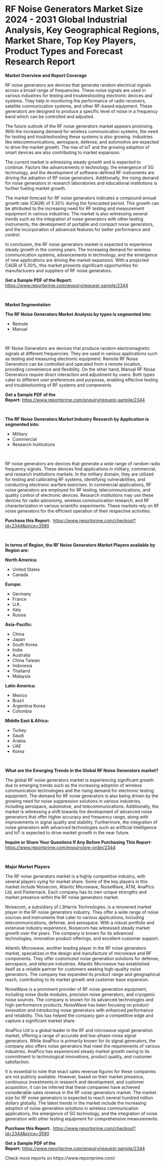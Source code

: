 <p><h1>RF Noise Generators Market Size 2024 - 2031 Global Industrial Analysis, Key Geographical Regions, Market Share, Top Key Players, Product Types and Forecast Research Report</h1></p><p><strong>Market Overview and Report Coverage</strong></p>
<p><p>RF noise generators are devices that generate random electrical signals across a broad range of frequencies. These noise signals are used in various industries for testing and troubleshooting electronic devices and systems. They help in monitoring the performance of radio receivers, satellite communication systems, and other RF-based equipment. These generators are designed to produce a specific level of noise in a frequency band which can be controlled and adjusted.</p><p>The future outlook of the RF noise generators market appears promising. With the increasing demand for wireless communication systems, the need for testing and troubleshooting these systems is also growing. Industries like telecommunications, aerospace, defense, and automotive are expected to drive the market growth. The rise of IoT and the growing adoption of smart devices are also contributing to market expansion.</p><p>The current market is witnessing steady growth and is expected to continue. Factors like advancements in technology, the emergence of 5G technology, and the development of software-defined RF instruments are driving the adoption of RF noise generators. Additionally, the rising demand for noise generators in research laboratories and educational institutions is further fueling market growth.</p><p>The market forecast for RF noise generators indicates a compound annual growth rate (CAGR) of 5.30% during the forecasted period. This growth can be attributed to the increasing need for RF testing and measurement equipment in various industries. The market is also witnessing several trends such as the integration of noise generators with other testing instruments, the development of portable and compact noise generators, and the incorporation of advanced features for better performance and control.</p><p>In conclusion, the RF noise generators market is expected to experience steady growth in the coming years. The increasing demand for wireless communication systems, advancements in technology, and the emergence of new applications are driving the market expansion. With a projected CAGR of 5.30%, this market presents significant opportunities for manufacturers and suppliers of RF noise generators.</p></p>
<p><strong>Get a Sample PDF of the Report:</strong> <a href="https://www.reportprime.com/enquiry/request-sample/2344">https://www.reportprime.com/enquiry/request-sample/2344</a></p>
<p>&nbsp;</p>
<p><strong>Market Segmentation</strong></p>
<p><strong>The RF Noise Generators Market Analysis by types is segmented into:</strong></p>
<p><ul><li>Remote</li><li>Manual</li></ul></p>
<p>&nbsp;</p>
<p><p>RF Noise Generators are devices that produce random electromagnetic signals at different frequencies. They are used in various applications such as testing and measuring electronic equipment. Remote RF Noise Generators can be controlled and operated from a remote location, providing convenience and flexibility. On the other hand, Manual RF Noise Generators require direct interaction and adjustment by users. Both types cater to different user preferences and purposes, enabling effective testing and troubleshooting of RF systems and components.</p></p>
<p><strong>Get a Sample PDF of the Report:</strong>&nbsp;<a href="https://www.reportprime.com/enquiry/request-sample/2344">https://www.reportprime.com/enquiry/request-sample/2344</a></p>
<p>&nbsp;</p>
<p><strong>The RF Noise Generators Market Industry Research by Application is segmented into:</strong></p>
<p><ul><li>Military</li><li>Commercial</li><li>Research Institutions</li></ul></p>
<p>&nbsp;</p>
<p><p>RF noise generators are devices that generate a wide range of random radio frequency signals. These devices find applications in military, commercial, and research institutions markets. In the military domain, they are utilized for testing and calibrating RF systems, identifying vulnerabilities, and conducting electronic warfare exercises. In commercial applications, RF noise generators are employed for RF testing, telecommunications, and quality control of electronic devices. Research institutions may use these devices for radio astronomy, wireless communication research, and RF characterization in various scientific experiments. These markets rely on RF noise generators for the efficient operation of their respective activities.</p></p>
<p><strong>Purchase this Report:</strong>&nbsp; <a href="https://www.reportprime.com/checkout?id=2344&price=3590">https://www.reportprime.com/checkout?id=2344&price=3590</a></p>
<p>&nbsp;</p>
<p><strong>In terms of Region, the RF Noise Generators Market Players available by Region are:</strong></p>
<p>
    <p> <strong> North America: </strong>
        <ul>
            <li>United States</li>
            <li>Canada</li>
        </ul>
        </p> 
    <p> <strong> Europe: </strong>
        <ul>
            <li>Germany</li>
            <li>France</li>
            <li>U.K.</li>
            <li>Italy</li>
            <li>Russia</li>
        </ul>
        </p> 
    <p> <strong> Asia-Pacific: </strong>
        <ul>
            <li>China</li>
            <li>Japan</li>
            <li>South Korea</li>
            <li>India</li>
            <li>Australia</li>
            <li>China Taiwan</li>
            <li>Indonesia</li>
            <li>Thailand</li>
            <li>Malaysia</li>
        </ul>
        </p> 
    <p> <strong> Latin America: </strong>
        <ul>
            <li>Mexico</li>
            <li>Brazil</li>
            <li>Argentina Korea</li>
            <li>Colombia</li>
        </ul>
        </p> 
    <p> <strong> Middle East & Africa: </strong>
        <ul>
            <li>Turkey</li>
            <li>Saudi</li>
            <li>Arabia</li>
            <li>UAE</li>
            <li>Korea</li>
        </ul>
    </p>
    </p>
<p>&nbsp;</p>
<p><strong>What are the Emerging Trends in the Global RF Noise Generators market?</strong></p>
<p><p>The global RF noise generators market is experiencing significant growth due to emerging trends such as the increasing adoption of wireless communication technologies and the rising demand for electronic testing equipment. The demand for RF noise generators is also being driven by the growing need for noise suppression solutions in various industries, including aerospace, automotive, and telecommunications. Additionally, the market is witnessing a shift towards the development of advanced noise generators that offer higher accuracy and frequency range, along with improvements in signal quality and stability. Furthermore, the integration of noise generators with advanced technologies such as artificial intelligence and IoT is expected to drive market growth in the near future.</p></p>
<p><strong>Inquire or Share Your Questions If Any Before Purchasing This Report</strong>- <a href="https://www.reportprime.com/enquiry/pre-order/2344">https://www.reportprime.com/enquiry/pre-order/2344</a></p>
<p>&nbsp;</p>
<p><strong>Major Market Players</strong></p>
<p><p>The RF noise generators market is a highly competitive industry, with several players vying for market share. Some of the key players in this market include Noisecom, Atlantic Microwave, NoiseWave, ATM, AnaPico Ltd, and Pasternack. Each company has its own unique strengths and market presence within the RF noise generators market.</p><p>Noisecom, a subsidiary of L3Harris Technologies, is a renowned market player in the RF noise generators industry. They offer a wide range of noise sources and instruments that cater to various applications, including telecommunications, defense, and aerospace. With a robust portfolio and extensive industry experience, Noisecom has witnessed steady market growth over the years. The company is known for its advanced technologies, innovative product offerings, and excellent customer support.</p><p>Atlantic Microwave, another leading player in the RF noise generators market, specializes in the design and manufacture of microwave and RF components. They offer customized noise generation solutions for defense, aerospace, and telecom industries. Atlantic Microwave has established itself as a reliable partner for customers seeking high-quality noise generators. The company has expanded its product range and geographical reach, contributing to its market growth and customer base expansion.</p><p>NoiseWave is a prominent provider of RF noise generation equipment, including noise diode modules, precision noise generators, and cryogenic noise sources. The company is known for its advanced technologies and high-performance products. NoiseWave has been focusing on product innovation and introducing noise generators with enhanced performance and reliability. This has helped the company gain a competitive edge and capture a significant market share.</p><p>AnaPico Ltd is a global leader in the RF and microwave signal generation market, offering a range of accurate and low-phase-noise signal generators. While AnaPico is primarily known for its signal generators, the company also offers noise generators that meet the requirements of various industries. AnaPico has experienced steady market growth owing to its commitment to technological innovations, product quality, and customer satisfaction.</p><p>It is essential to note that exact sales revenue figures for these companies are not publicly available. However, based on their market presence, continuous investments in research and development, and customer acquisition, it can be inferred that these companies have achieved considerable sales revenue in the RF noise generators market. The market size for RF noise generators is expected to reach several hundred million dollars globally. The latest trends in the market include the increasing adoption of noise generation solutions in wireless communication applications, the emergence of 5G technology, and the integration of noise generation with other testing equipment for comprehensive measurements.</p></p>
<p><strong>Purchase this Report:</strong>&nbsp;&nbsp;<a href="https://www.reportprime.com/checkout?id=2344&price=3590">https://www.reportprime.com/checkout?id=2344&price=3590</a></p>
<p></p>
<p><strong>Get a Sample PDF of the Report:</strong>&nbsp;<a href="https://www.reportprime.com/enquiry/request-sample/2344">https://www.reportprime.com/enquiry/request-sample/2344</a></p>
<p>Check more reports on https://www.reportprime.com/</p>